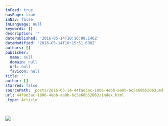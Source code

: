 ```yaml
---
inFeed: true
hasPage: true
inNav: false
inLanguage: null
keywords: []
description: ''
datePublished: '2016-05-14T10:16:08.146Z'
dateModified: '2016-05-14T10:15:51.608Z'
authors: []
publisher:
  name: null
  domain: null
  url: null
  favicon: null
title: ''
author: []
starred: false
sourcePath: _posts/2016-05-14-44fae3ac-1806-4ebb-aa0b-6c5e68b52063.md
url: 44fae3ac-1806-4ebb-aa0b-6c5e68b52063/index.html
_type: Article

---
```

![](https://the-grid-user-content.s3-us-west-2.amazonaws.com/4a398005-75e2-417d-bf4d-f4070cf9890b.jpg)